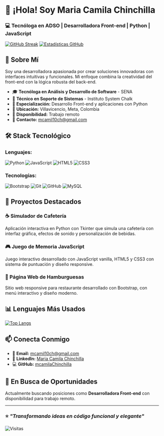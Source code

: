 # 👋 ¡Hola! Soy Maria Camila Chinchilla

### 💻 Tecnóloga en ADSO | Desarrolladora Front-end | Python | JavaScript

[![GitHub Streak](https://github-readme-streak-stats.herokuapp.com?user=mcamilaChinchilla&theme=dracula&hide_border=true)](https://git.io/streak-stats)
[![Estadísticas GitHub](https://github-readme-stats.vercel.app/api?username=mcamilaChinchilla&show_icons=true&theme=radical&hide_border=true)](https://github.com/cami629)

## 🚀 Sobre Mí

Soy una desarrolladora apasionada por crear soluciones innovadoras con interfaces intuitivas y funcionales. Mi enfoque combina la creatividad del front-end con la lógica robusta del back-end.

- 🎓 **Tecnóloga en Análisis y Desarrollo de Software** - SENA
- 💼 **Técnico en Soporte de Sistemas** - Instituto System Chalk
- 🌟 **Especialización:** Desarrollo Front-end y aplicaciones con Python
- 📍 **Ubicación:** Villavicencio, Meta, Colombia
- 🎯 **Disponibilidad:** Trabajo remoto
- 📧 **Contacto:** mcamil10ch@gmail.com

## 🛠️ Stack Tecnológico

### **Lenguajes:**
![Python](https://img.shields.io/badge/Python-3776AB?style=flat&logo=python&logoColor=white)
![JavaScript](https://img.shields.io/badge/JavaScript-F7DF1E?style=flat&logo=javascript&logoColor=black)
![HTML5](https://img.shields.io/badge/HTML5-E34F26?style=flat&logo=html5&logoColor=white)
![CSS3](https://img.shields.io/badge/CSS3-1572B6?style=flat&logo=css3&logoColor=white)

### **Tecnologías:**
![Bootstrap](https://img.shields.io/badge/Bootstrap-7952B3?style=flat&logo=bootstrap&logoColor=white)
![Git](https://img.shields.io/badge/Git-F05032?style=flat&logo=git&logoColor=white)
![GitHub](https://img.shields.io/badge/GitHub-181717?style=flat&logo=github&logoColor=white)
![MySQL](https://img.shields.io/badge/MySQL-4479A1?style=flat&logo=mysql&logoColor=white)

## 💼 Proyectos Destacados

### ☕ Simulador de Cafetería
Aplicación interactiva en Python con Tkinter que simula una cafetería con interfaz gráfica, efectos de sonido y personalización de bebidas.

### 🎮 Juego de Memoria JavaScript
Juego interactivo desarrollado con JavaScript vanilla, HTML5 y CSS3 con sistema de puntuación y diseño responsive.

### 🍔 Página Web de Hamburguesas
Sitio web responsive para restaurante desarrollado con Bootstrap, con menú interactivo y diseño moderno.

## 📊 Lenguajes Más Usados

[![Top Langs](https://github-readme-stats.vercel.app/api/top-langs/?username=mcamilaChinchilla&layout=compact&theme=radical&hide_border=true)](https://github.com/cami629)

## 📫 Conecta Conmigo

- 📧 **Email:** mcamil10ch@gmail.com
- 💼 **LinkedIn:** [Maria Camila Chinchilla](www.linkedin.com/in/maria-camila-chinchilla-8b6a74338)
- 💻 **GitHub:** [mcamilaChinchilla](https://github.com/mcamilaChinchilla)

## 🎯 En Busca de Oportunidades

Actualmente buscando posiciones como **Desarrolladora Front-end** con disponibilidad para trabajo remoto.

---



### ⭐ *"Transformando ideas en código funcional y elegante"*

![Visitas](https://komarev.com/ghpvc/?username=mcamilaChinchilla&color=blueviolet&style=flat)



